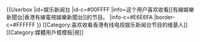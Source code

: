 {{Userbox
  |id=娱乐新闻台
  |id-c=#00FFFF
  |info=这个用户喜欢收看[[有線娛樂新聞台|香港有線電視娛樂新聞台]]的节目。
  |info-c=#E6E6FA
  |border-c=#FFFFFF
}} <includeonly>[[Category:喜欢收看香港有线电视娱乐新闻台节目的维基人]]</includeonly><noinclude>
[[Category:媒體用戶框模板|視]]
</noinclude>